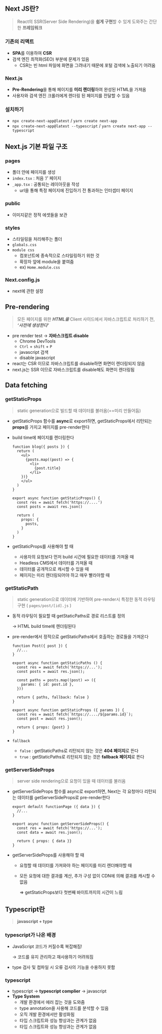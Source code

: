 ## Next JS란?

> React의 SSR(Server Side Rendering)을 **쉽게 구현**할 수 있게 도와주는 간단한 **프레임워크**
>

### 기존의 리액트

- **SPA**를 이용하여 **CSR**
- 검색 엔진 최적화(SEO) 부분에 문제가 있음
    - CSR는 빈 html 파일에 화면을 그려내기 때문에 포털 검색에 노출되기 어려움

### Next.js

- **Pre-Rendering**을 통해 페이지를 **미리 렌더링**하여 완성된 HTML을 가져옴
- 사용자와 검색 엔진 크롤러에게 렌더링 된 페이지를 전달할 수 있음

### 설치하기

- `npx create-next-app@latest` / `yarn create next-app`
- `npx create-next-app@latest --typescript` / `yarn create next-app --typescript`

## Next.js 기본 파일 구조

### pages

- 폴더 안에 페이지를 생성
- `index.tsx` : 처음 ‘/’ 페이지
- `_app.tsx` : 공통되는 레이아웃을 작성
    - url을 통해 특정 페이지에 진입하기 전 통과하는 인터셉터 페이지

### public

- 이미지같은 정적 에셋들을 보관

### styles

- 스타일링을 처리해주는 폴더
- `globals.css`
- `module css`
    - 컴포넌트에 종속적으로 스타일링하기 위한 것
    - 확장자 앞에 module을 붙여줌
    - ex) `Home.module.css`

### Next.config.js

- next에 관한 설정

## Pre-rendering

> 모든 페이지를 위한 ***HTML을*** Client 사이드에서 자바스크립트로 처리하기 전, ***‘사전에 생성한다’***
>
- pre render test → **자바스크립트 disable**
  - Chrome DevTools
  - `Ctrl` + `shift` + `P`
  - javascript 검색
  - disable javascript
- react는 CSR 이므로 자바스크립트를 disable하면 화면이 렌더링되지 않음
- next.js는 SSR 이므로 자바스크립트를 disable해도 화면이 렌더링됨

## Data fetching

### getStaticProps

> static generation으로 빌드할 때 데이터를 불러옴(==미리 만들어둠)
>
- getStaticProps 함수를 **async**로 export하면, getStaticProps에서 리턴되는 **props**를 가지고 페이지를 pre-render한다
- build time에 페이지를 렌더링한다

    ```tsx
    function blog({ posts }) {
      return (
        <ul>
          {posts.map((post) => {
            <li>
              {post.title}
            </li>
        })}
        </ul>
      )
    }
    
    export async function getStaticProps() {
      const res = await fetch('https://....')
      const posts = await res.json()
      
      return (
        props: {
          posts,
        }
      )
    }
    ```

- getStaticProps를 사용해야 할 때
  - 사용자의 요청보다 먼저 build 시간에 필요한 데이터를 가져올 때
  - Headless CMS에서 데이터를 가져올 때
  - 데이터를 공개적으로 캐시할 수 있을 때
  - 페이지는 미리 렌더링되어야 하고 매우 빨라야할 때

### getStaticPath

> static generation으로 데이터에 기반하여 pre-render시 특정한 동적 라우팅 구현
( `pages/post/[id].js` )
>
- 동적 라우팅이 필요할 때 getStaticPaths로 경로 리스트를 정의

  → HTML build time에 렌더링된다

- pre-render에서 정적으로 getStaticPaths에서 호출하는 경로들을 가져온다

    ```tsx
    function Post({ post }) {
      //...
    }
    
    export async function getStaticPaths () {
      const res = await fetch('https://...');
      const posts = await res.json();
    
      const paths = posts.map((post) => ({
        params: { id: post.id },
      }))
    
      return { paths, fallback: false }
    }
    
    export async function getStaticProps ({ params }) {
      const res = await fetch(`https://..../${params.id}`);
      const post = await res.json();
    
      return { props: {post} }
    }
    ```

- `fallback`
  - `false` : getStaticPaths로 리턴되지 않는 것은 **404 페이지**로 뜬다
  - `true` : getStaticPaths로 리턴되지 않는 것은 **fallback 페이지**로 뜬다

### getServerSideProps

> server side rendering으로 요청이 있을 때 데이터를 불러옴
>
- getServerSideProps 함수를 async로 export하면, Next는 각 요청마다 리턴되는 데이터를 getServerSideProps로 pre-render한다

    ```tsx
    export default functionPage ({ data }) {
      //...
    }
    
    export async function getServerSideProps() {
      const res = await fetch('https://...');
      const data = await res.json();
      
      return { props: { data }}
    }
    ```

- getServerSideProps를 사용해야 할 때
  - 요청할 때 데이터를 가져와야 하는 페이지를 미리 렌더해야할 때
  - 모든 요청에 대한 결과를 계산, 추가 구성 없이 CDN에 의해 결과를 캐시할 수 없음

    ⇒ getStaticProps보다 첫번째 바이트까지의 시간이 느림

## Typescript란

> **javascript + type**
>

### typescript가 나온 배경

- JavaScript 코드가 커질수록 복잡해짐!

  → 코드를 유지 관리하고 재사용하기 어려워짐

- type 검사 및 컴파일 시 오류 검사의 기능을 수용하지 못함

### typescript

- typescript → **typescript complier** → javascript
- **Type System**
  - 개발 환경에서 에러 잡는 것을 도와줌
  - type annotation을 사용해 코드를 분석할 수 있음
  - 오직 개발 환경에서만 활성화됨
  - 타입 스크립트와 성능 향상과는 관계가 없음
  - 타입 스크립트와 성능 향상과는 관계가 없음